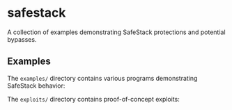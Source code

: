 # safestack

A collection of examples demonstrating SafeStack protections and potential bypasses.

## Examples

The `examples/` directory contains various programs demonstrating SafeStack behavior:

The `exploits/` directory contains proof-of-concept exploits:
